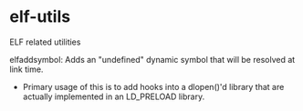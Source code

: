 elf-utils
=========

ELF related utilities

elfaddsymbol: Adds an "undefined" dynamic symbol that will be resolved at link time.
  - Primary usage of this is to add hooks into a dlopen()'d library that are 
    actually implemented in an LD_PRELOAD library.
